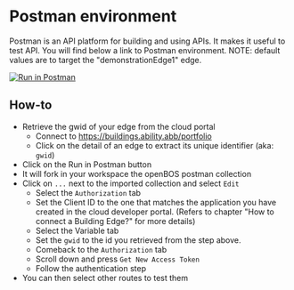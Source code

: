 # Postman environment

Postman is an API platform for building and using APIs. It makes it useful to test API.
You will find below a link to Postman environment.
NOTE: default values are to target the "demonstrationEdge1" edge.

[![Run in Postman](https://run.pstmn.io/button.svg)](https://app.getpostman.com/run-collection/14996509-540942d1-78aa-45de-80c3-e854616aeae4?action=collection%2Ffork&collection-url=entityId%3D14996509-540942d1-78aa-45de-80c3-e854616aeae4%26entityType%3Dcollection%26workspaceId%3Dea90c3d1-21af-4177-8e72-f21b5ed12326)

## How-to

 - Retrieve the gwid of your edge from the cloud portal
   - Connect to <a href="https://buildings.ability.abb/portfolio" target="_blank">https://buildings.ability.abb/portfolio</a>
   - Click on the detail of an edge to extract its unique identifier (aka: `gwid`)
 - Click on the Run in Postman button
 - It will fork in your workspace the openBOS postman collection
 - Click on `...` next to the imported collection and select `Edit`
   - Select the `Authorization` tab
   - Set the Client ID to the one that matches the application you have created in the cloud developer portal. (Refers to chapter "How to connect a Building Edge?" for more details)
   - Select the Variable tab
   - Set the `gwid` to the id you retrieved from the step above.
   - Comeback to the `Authorization` tab
   - Scroll down and press `Get New Access Token`
   - Follow the authentication step
 - You can then select other routes to test them